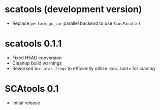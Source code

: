 # scatools (development version)

* Replace `perform_gc_cor` parallel backend to use `BiocParallel`

# scatools 0.1.1

* Fixed H5AD conversion
* Cleanup build warnings
* Reworked `bin_atac_frags` to efficiently utilize `data.table` for loading

# SCAtools 0.1

* Initial release
